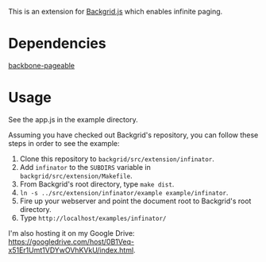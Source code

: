 This is an extension for [Backgrid.js](http://wyuenho.github.com/backgrid) which
enables infinite paging.

Dependencies
============

[backbone-pageable](http://github.com/wyuenho/backbone-pageable/)

Usage
=====

See the app.js in the example directory.

Assuming you have checked out Backgrid's repository, you can follow these steps in order to see the example:

1. Clone this repository to `backgrid/src/extension/infinator`.
2. Add `infinator` to the `SUBDIRS` variable in `backgrid/src/extension/Makefile`.
3. From Backgrid's root directory, type `make dist`.
4. `ln -s ../src/extension/infinator/example example/infinator`.
5. Fire up your webserver and point the document root to Backgrid's root directory.
6. Type `http://localhost/examples/infinator/`

I'm also hosting it on my Google Drive: https://googledrive.com/host/0B1Veq-x51Er1Umt1VDYwOVhKVkU/index.html.
